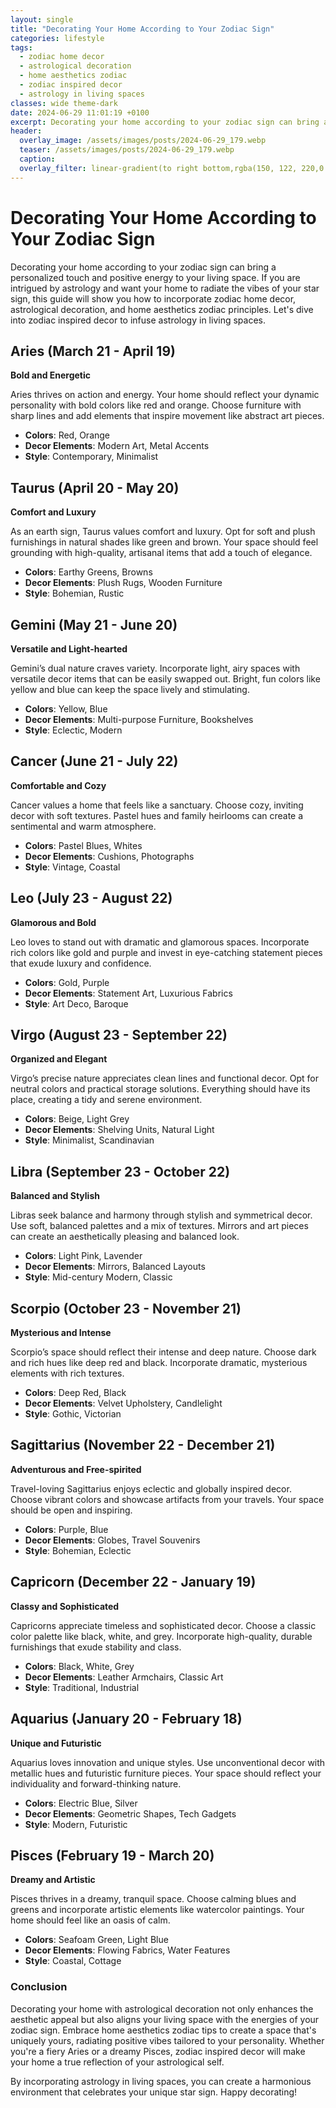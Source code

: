 ```yaml
---
layout: single
title: "Decorating Your Home According to Your Zodiac Sign"
categories: lifestyle
tags:
  - zodiac home decor
  - astrological decoration
  - home aesthetics zodiac
  - zodiac inspired decor
  - astrology in living spaces
classes: wide theme-dark
date: 2024-06-29 11:01:19 +0100
excerpt: Decorating your home according to your zodiac sign can bring a personalized touch and positive energy to your living space. If you are intrigued by astrolog...
header:
  overlay_image: /assets/images/posts/2024-06-29_179.webp
  teaser: /assets/images/posts/2024-06-29_179.webp
  caption: 
  overlay_filter: linear-gradient(to right bottom,rgba(150, 122, 220,0.8), rgba(255,245,208,0.5))
---
```


# Decorating Your Home According to Your Zodiac Sign

Decorating your home according to your zodiac sign can bring a personalized touch and positive energy to your living space. If you are intrigued by astrology and want your home to radiate the vibes of your star sign, this guide will show you how to incorporate zodiac home decor, astrological decoration, and home aesthetics zodiac principles. Let's dive into zodiac inspired decor to infuse astrology in living spaces.

## Aries (March 21 - April 19)

**Bold and Energetic**

Aries thrives on action and energy. Your home should reflect your dynamic personality with bold colors like red and orange. Choose furniture with sharp lines and add elements that inspire movement like abstract art pieces.

- **Colors**: Red, Orange
- **Decor Elements**: Modern Art, Metal Accents
- **Style**: Contemporary, Minimalist

## Taurus (April 20 - May 20)

**Comfort and Luxury**

As an earth sign, Taurus values comfort and luxury. Opt for soft and plush furnishings in natural shades like green and brown. Your space should feel grounding with high-quality, artisanal items that add a touch of elegance.

- **Colors**: Earthy Greens, Browns
- **Decor Elements**: Plush Rugs, Wooden Furniture
- **Style**: Bohemian, Rustic

## Gemini (May 21 - June 20)

**Versatile and Light-hearted**

Gemini’s dual nature craves variety. Incorporate light, airy spaces with versatile decor items that can be easily swapped out. Bright, fun colors like yellow and blue can keep the space lively and stimulating.

- **Colors**: Yellow, Blue
- **Decor Elements**: Multi-purpose Furniture, Bookshelves
- **Style**: Eclectic, Modern

## Cancer (June 21 - July 22)

**Comfortable and Cozy**

Cancer values a home that feels like a sanctuary. Choose cozy, inviting decor with soft textures. Pastel hues and family heirlooms can create a sentimental and warm atmosphere.

- **Colors**: Pastel Blues, Whites
- **Decor Elements**: Cushions, Photographs
- **Style**: Vintage, Coastal

## Leo (July 23 - August 22)

**Glamorous and Bold**

Leo loves to stand out with dramatic and glamorous spaces. Incorporate rich colors like gold and purple and invest in eye-catching statement pieces that exude luxury and confidence.

- **Colors**: Gold, Purple
- **Decor Elements**: Statement Art, Luxurious Fabrics
- **Style**: Art Deco, Baroque

## Virgo (August 23 - September 22)

**Organized and Elegant**

Virgo’s precise nature appreciates clean lines and functional decor. Opt for neutral colors and practical storage solutions. Everything should have its place, creating a tidy and serene environment.

- **Colors**: Beige, Light Grey
- **Decor Elements**: Shelving Units, Natural Light
- **Style**: Minimalist, Scandinavian

## Libra (September 23 - October 22)

**Balanced and Stylish**

Libras seek balance and harmony through stylish and symmetrical decor. Use soft, balanced palettes and a mix of textures. Mirrors and art pieces can create an aesthetically pleasing and balanced look.

- **Colors**: Light Pink, Lavender
- **Decor Elements**: Mirrors, Balanced Layouts
- **Style**: Mid-century Modern, Classic

## Scorpio (October 23 - November 21)

**Mysterious and Intense**

Scorpio’s space should reflect their intense and deep nature. Choose dark and rich hues like deep red and black. Incorporate dramatic, mysterious elements with rich textures.

- **Colors**: Deep Red, Black
- **Decor Elements**: Velvet Upholstery, Candlelight
- **Style**: Gothic, Victorian

## Sagittarius (November 22 - December 21)

**Adventurous and Free-spirited**

Travel-loving Sagittarius enjoys eclectic and globally inspired decor. Choose vibrant colors and showcase artifacts from your travels. Your space should be open and inspiring.

- **Colors**: Purple, Blue
- **Decor Elements**: Globes, Travel Souvenirs
- **Style**: Bohemian, Eclectic

## Capricorn (December 22 - January 19)

**Classy and Sophisticated**

Capricorns appreciate timeless and sophisticated decor. Choose a classic color palette like black, white, and grey. Incorporate high-quality, durable furnishings that exude stability and class.

- **Colors**: Black, White, Grey
- **Decor Elements**: Leather Armchairs, Classic Art
- **Style**: Traditional, Industrial

## Aquarius (January 20 - February 18)

**Unique and Futuristic**

Aquarius loves innovation and unique styles. Use unconventional decor with metallic hues and futuristic furniture pieces. Your space should reflect your individuality and forward-thinking nature.

- **Colors**: Electric Blue, Silver
- **Decor Elements**: Geometric Shapes, Tech Gadgets
- **Style**: Modern, Futuristic

## Pisces (February 19 - March 20)

**Dreamy and Artistic**

Pisces thrives in a dreamy, tranquil space. Choose calming blues and greens and incorporate artistic elements like watercolor paintings. Your home should feel like an oasis of calm.

- **Colors**: Seafoam Green, Light Blue
- **Decor Elements**: Flowing Fabrics, Water Features
- **Style**: Coastal, Cottage

### Conclusion

Decorating your home with astrological decoration not only enhances the aesthetic appeal but also aligns your living space with the energies of your zodiac sign. Embrace home aesthetics zodiac tips to create a space that's uniquely yours, radiating positive vibes tailored to your personality. Whether you're a fiery Aries or a dreamy Pisces, zodiac inspired decor will make your home a true reflection of your astrological self.

By incorporating astrology in living spaces, you can create a harmonious environment that celebrates your unique star sign. Happy decorating!